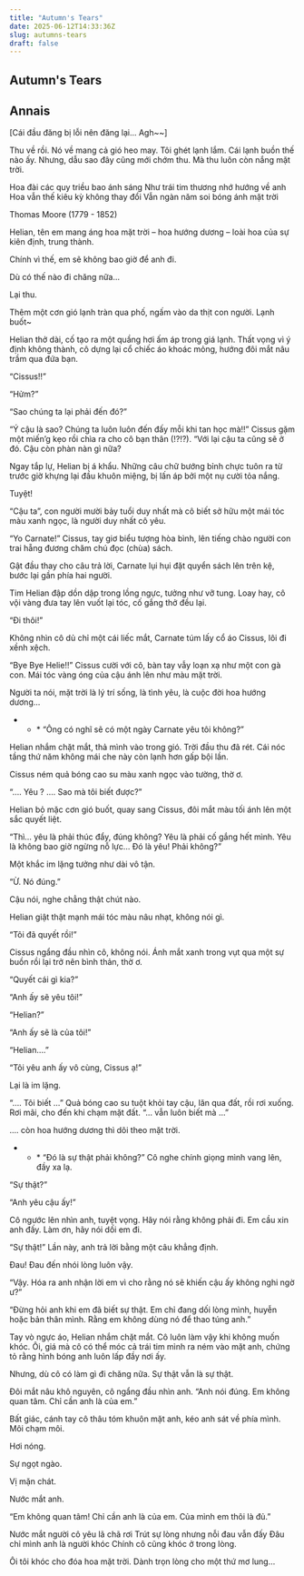 ```yaml
---
title: "Autumn's Tears"
date: 2025-06-12T14:33:36Z
slug: autumns-tears
draft: false
---
```


## Autumn's Tears

## Annais

[Cái đầu đăng bị lỗi nên đăng lại... Agh~~]
 
Thu về rồi. Nó về mang cả gió heo may. Tôi ghét lạnh lắm. Cái lạnh buồn thế nào ấy. Nhưng, dẫu sao đây cũng mới chớm thu. Mà thu luôn còn nắng mặt trời.
 
Hoa đài các quy triều bao ánh sáng
Như trái tim thương nhớ hướng về anh
Hoa vẫn thế kiêu kỳ không thay đổi
Vẫn ngàn năm soi bóng ánh mặt trời

Thomas Moore (1779 - 1852)
 
 
Helian, tên em mang áng hoa mặt trời – hoa hướng dương – loài hoa của sự kiên định, trung thành.
 
Chính vì thế, em sẽ không bao giờ để anh đi.
 
Dù có thế nào đi chăng nữa…
 
 
Lại thu.
 
Thêm một cơn gió lạnh tràn qua phố, ngấm vào da thịt con người. Lạnh buốt~
 
Helian thở dài, cố tạo ra một quầng hơi ấm áp trong giá lạnh. Thất vọng vì ý định không thành, cô dựng lại cổ chiếc áo khoác mỏng, hướng đôi mắt nâu trầm qua đứa bạn.
 
“Cissus!!”
 
“Hửm?”
 
“Sao chúng ta lại phải đến đó?”
 
“Ý cậu là sao? Chúng ta luôn luôn đến đấy mỗi khi tan học mà!!” Cissus gặm một miến’g kẹo rồi chìa ra cho cô bạn thân (!?!?). “Với lại cậu ta cũng sẽ ở đó. Cậu còn phàn nàn gì nữa?
 
Ngay tắp lự, Helian bị á khẩu. Những câu chữ bướng bỉnh chực tuôn ra từ trước giờ khựng lại đầu khuôn miệng, bị lấn áp bởi một nụ cười tỏa nắng.
 
Tuyệt!
 
“Cậu ta”, con người mười bảy tuổi duy nhất mà cô biết sở hữu một mái tóc màu xanh ngọc, là người duy nhất cô yêu.
 
“Yo Carnate!” Cissus, tay giơ biểu tượng hòa bình, lên tiếng chào người con trai hẵng đương chăm chú đọc (chùa) sách.
 
Gật đầu thay cho câu trả lời, Carnate lụi hụi đặt quyển sách lên trên kệ, bước lại gần phía hai người.
 
Tim Helian đập dồn dập trong lồng ngực, tưởng như vỡ tung. Loay hay, cô vội vàng đưa tay lên vuốt lại tóc, cố gắng thở đều lại.
 
“Đi thôi!”
 
Không nhìn cô dủ chỉ một cái liếc mắt, Carnate túm lấy cổ áo Cissus, lôi đi xềnh xệch.
 
“Bye Bye Helie!!” Cissus cười với cô, bàn tay vẫy loạn xạ như một con gà con. Mái tóc vàng óng của cậu ánh lên như màu mặt trời.
 
Người ta nói, mặt trời là lý trí sống, là tình yêu, là cuộc đời hoa hướng dương…
 
* * *​ ​“Ông có nghĩ sẽ có một ngày Carnate yêu tôi không?”
 
Helian nhắm chặt mắt, thả mình vào trong gió. Trời đầu thu đã rét. Cái nóc tầng thứ năm không mái che này còn lạnh hơn gấp bội lần.
 
Cissus ném quả bóng cao su màu xanh ngọc vào tường, thờ ơ.
 
“…. Yêu ? …. Sao mà tôi biết được?”
 
Helian bỏ mặc cơn gió buốt, quay sang Cissus, đôi mắt màu tối ánh lên một sắc quyết liệt.
 
“Thì… yêu là phải thúc đẩy, đúng không? Yêu là phải cố gắng hết mình. Yêu là không bao giờ ngừng nỗ lực… Đó là yêu! Phải không?”
 
Một khắc im lặng tưởng như dài vô tận.
 
“Ừ. Nó đúng.”
 
Cậu nói, nghe chẳng thật chút nào.
 
Helian giật thật mạnh mái tóc màu nâu nhạt, không nói gì.
 
“Tôi đã quyết rồi!”
 
Cissus ngẩng đầu nhìn cô, không nói. Ánh mắt xanh trong vụt qua một sự buồn rồi lại trở nên bình thản, thờ ơ.
 
“Quyết cái gì kia?”
 
“Anh ấy sẽ yêu tôi!”
 
“Helian?”
 
“Anh ấy sẽ là của tôi!”
 
“Helian….”
 
“Tôi yêu anh ấy vô cùng, Cissus ạ!”
 
Lại là im lặng.
 
“…. Tôi biết …” Quả bóng cao su tuột khỏi tay cậu, lăn qua đất, rồi rơi xuống. Rơi mãi, cho đến khi chạm mặt đất. “… vẫn luôn biết mà …”
 
…. còn hoa hướng dương thì dõi theo mặt trời.
 
* * *​ 
“Đó là sự thật phải không?” Cô nghe chính giọng mình vang lên, đầy xa lạ.
 
“Sự thật?”
 
“Anh yêu cậu ấy!”
 
Cô ngước lên nhìn anh, tuyệt vọng. Hãy nói rằng không phải đi. Em cầu xin anh đấy. Làm ơn, hãy nói dối em đi.
 
“Sự thật!” Lần này, anh trả lời bằng một câu khẳng định.
 
Đau! Đau đến nhói lòng luôn vậy.
 
“Vậy. Hóa ra anh nhận lời em vì cho rằng nó sẽ khiến cậu ấy không nghi ngờ ư?”
 
“Đừng hỏi anh khi em đã biết sự thật. Em chỉ đang dối lòng mình, huyễn hoặc bản thân mình. Rằng em không dùng nó để thao túng anh.”
 
Tay vò ngực áo, Helian nhắm chặt mắt. Cô luôn làm vậy khi không muốn khóc. Ôi, giá mà cô có thể móc cả trái tim mình ra ném vào mặt anh, chứng tỏ rằng hình bóng anh luôn lấp đầy nơi ấy.
 
Nhưng, dù cô có làm gì đi chăng nữa. Sự thật vẫn  là sự thật.
 
Đôi mắt nâu khô nguyên, cô ngẩng đầu nhìn anh. “Anh nói đúng. Em không quan tâm. Chỉ cần anh là của em.”
 
Bất giác, cánh tay cô thâu tóm khuôn mặt anh, kéo anh sát về phía mình. Môi chạm môi.
 
Hơi nóng.
 
Sự ngọt ngào.
 
Vị mặn chát.
 
Nước mắt anh.
 
“Em không quan tâm! Chỉ cần anh là của em. Của mình em thôi là đủ.”
 
Nước mắt người cô yêu lã chã rơi
Trút sự lòng nhưng nỗi đau vẫn đấy
Đâu chỉ mình anh là người khóc
Chính cô cũng khóc ở trong lòng.
 
Ôi tôi khóc cho đóa hoa mặt trời. Dành trọn lòng cho một thứ mơ lung…